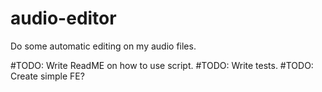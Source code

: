 # audio-editor
Do some automatic editing on my audio files.

#TODO: Write ReadME on how to use script.
#TODO: Write tests.
#TODO: Create simple FE?
